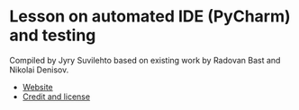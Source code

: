 

# Lesson on automated IDE (PyCharm) and testing

Compiled by Jyry Suvilehto based on existing work by Radovan Bast and Nikolai
Denisov.

- [Website](https://coderefinery.github.io/IDEs/)
- [Credit and license](https://coderefinery.github.io/IDEs-testing/license/)
